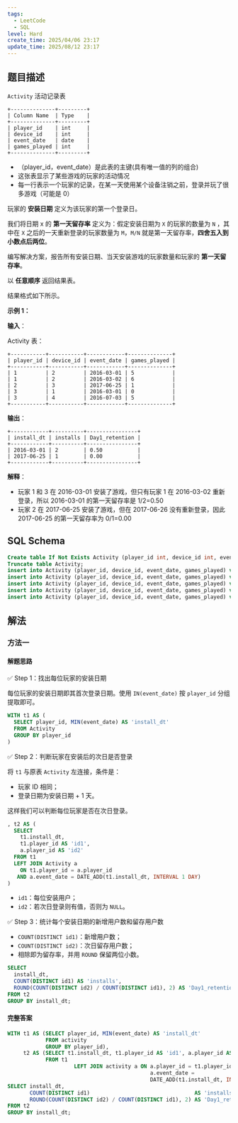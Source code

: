 ```yaml
---
tags:
  - LeetCode
  - SQL
level: Hard
create_time: 2025/04/06 23:17
update_time: 2025/08/12 23:17
---
```


## 题目描述

`Activity` 活动记录表

```text
+--------------+---------+
| Column Name  | Type    |
+--------------+---------+
| player_id    | int     |
| device_id    | int     |
| event_date   | date    |
| games_played | int     |
+--------------+---------+
```

- （player_id，event_date）是此表的主键(具有唯一值的列的组合)
- 这张表显示了某些游戏的玩家的活动情况
- 每一行表示一个玩家的记录，在某一天使用某个设备注销之前，登录并玩了很多游戏（可能是 0）

玩家的 **安装日期** 定义为该玩家的第一个登录日。

我们将日期 x 的 **第一天留存率** 定义为：假定安装日期为 `X` 的玩家的数量为 `N` ，其中在 `X` 之后的一天重新登录的玩家数量为 `M`，`M/N` 就是第一天留存率，**四舍五入到小数点后两位**。

编写解决方案，报告所有安装日期、当天安装游戏的玩家数量和玩家的 **第一天留存率**。

以 **任意顺序** 返回结果表。

结果格式如下所示。

**示例 1：**

**输入**：

Activity 表：

```text
+-----------+-----------+------------+--------------+
| player_id | device_id | event_date | games_played |
+-----------+-----------+------------+--------------+
| 1         | 2         | 2016-03-01 | 5            |
| 1         | 2         | 2016-03-02 | 6            |
| 2         | 3         | 2017-06-25 | 1            |
| 3         | 1         | 2016-03-01 | 0            |
| 3         | 4         | 2016-07-03 | 5            |
+-----------+-----------+------------+--------------+
```

**输出**：

```text
+------------+----------+----------------+
| install_dt | installs | Day1_retention |
+------------+----------+----------------+
| 2016-03-01 | 2        | 0.50           |
| 2017-06-25 | 1        | 0.00           |
+------------+----------+----------------+
```

**解释**：
- 玩家 1 和 3 在 2016-03-01 安装了游戏，但只有玩家 1 在 2016-03-02 重新登录，所以 2016-03-01 的第一天留存率是 1/2=0.50
- 玩家 2 在 2017-06-25 安装了游戏，但在 2017-06-26 没有重新登录，因此 2017-06-25 的第一天留存率为 0/1=0.00

## SQL Schema

```sql
Create table If Not Exists Activity (player_id int, device_id int, event_date date, games_played int);
Truncate table Activity;
insert into Activity (player_id, device_id, event_date, games_played) values ('1', '2', '2016-03-01', '5');
insert into Activity (player_id, device_id, event_date, games_played) values ('1', '2', '2016-03-02', '6');
insert into Activity (player_id, device_id, event_date, games_played) values ('2', '3', '2017-06-25', '1');
insert into Activity (player_id, device_id, event_date, games_played) values ('3', '1', '2016-03-01', '0');
insert into Activity (player_id, device_id, event_date, games_played) values ('3', '4', '2018-07-03', '5');
```

## 解法

### 方法一

#### 解题思路

✅ Step 1：找出每位玩家的安装日期

每位玩家的安装日期即其首次登录日期。使用 `IN(event_date)` 按 `player_id` 分组提取即可。

```sql
WITH t1 AS (
  SELECT player_id, MIN(event_date) AS 'install_dt'
  FROM Activity
  GROUP BY player_id
)
```

✅ Step 2：判断玩家在安装后的次日是否登录

将 `t1` 与原表 `Activity` 左连接，条件是：

- 玩家 ID 相同；
- 登录日期为安装日期 + 1 天。

这样我们可以判断每位玩家是否在次日登录。

```sql
, t2 AS (
  SELECT
    t1.install_dt,
    t1.player_id AS 'id1',
    a.player_id AS 'id2'
  FROM t1
  LEFT JOIN Activity a
    ON t1.player_id = a.player_id
   AND a.event_date = DATE_ADD(t1.install_dt, INTERVAL 1 DAY)
)
```

- `id1`：每位安装用户；
- `id2`：若次日登录则有值，否则为 `NULL`。

✅ Step 3：统计每个安装日期的新增用户数和留存用户数
- `COUNT(DISTINCT id1)`：新增用户数；
- `COUNT(DISTINCT id2)`：次日留存用户数；
- 相除即为留存率，并用 `ROUND` 保留两位小数。

```sql
SELECT
  install_dt,
  COUNT(DISTINCT id1) AS 'installs',
  ROUND(COUNT(DISTINCT id2) / COUNT(DISTINCT id1), 2) AS 'Day1_retention'
FROM t2
GROUP BY install_dt;
```

#### 完整答案

```sql
WITH t1 AS (SELECT player_id, MIN(event_date) AS 'install_dt'  
            FROM activity  
            GROUP BY player_id),  
     t2 AS (SELECT t1.install_dt, t1.player_id AS 'id1', a.player_id AS 'id2'  
            FROM t1  
                     LEFT JOIN activity a ON a.player_id = t1.player_id AND  
                                             a.event_date =  
                                             DATE_ADD(t1.install_dt, INTERVAL 1 DAY))  
SELECT install_dt,  
       COUNT(DISTINCT id1)                                 AS 'installs',  
       ROUND(COUNT(DISTINCT id2) / COUNT(DISTINCT id1), 2) AS 'Day1_retention'  
FROM t2  
GROUP BY install_dt;
```
